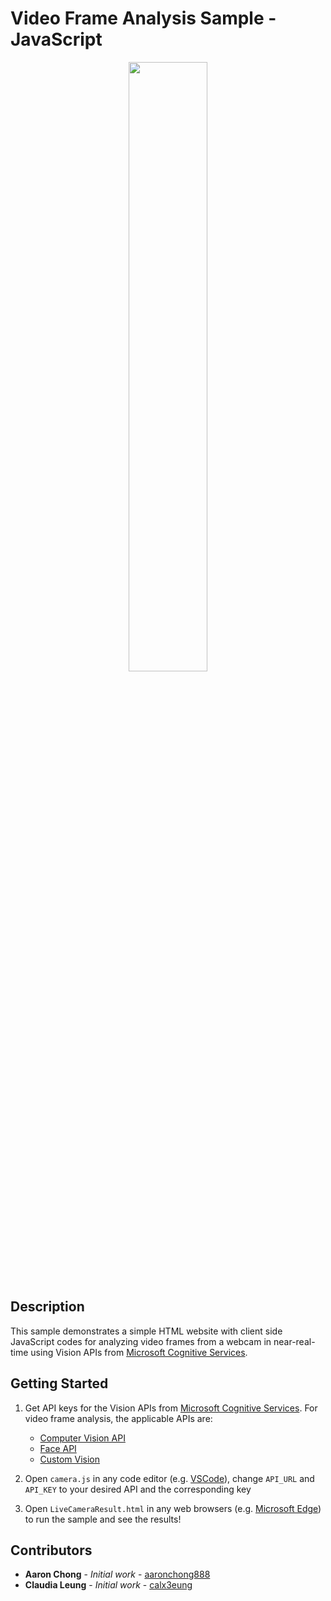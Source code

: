 # Video Frame Analysis Sample - JavaScript

<p align="center"><img alt="" src="https://github.com/aaronchong888/Azure-Vision-VideoFrameAnalysis/blob/master/screenshot.png" width="50%"></p>

## Description

This sample demonstrates a simple HTML website with client side JavaScript codes for analyzing video frames from a webcam in near-real-time using Vision APIs from [Microsoft Cognitive Services][].

[Microsoft Cognitive Services]: https://azure.microsoft.com/en-us/services/cognitive-services/

## Getting Started

1. Get API keys for the Vision APIs from [Microsoft Cognitive Services][]. For video frame analysis, the applicable APIs are:
    - [Computer Vision API][]
    - [Face API][]
    - [Custom Vision][]

2. Open `camera.js` in any code editor (e.g. [VSCode](https://code.visualstudio.com/)), change `API_URL` and `API_KEY` to your desired API and the corresponding key

3. Open `LiveCameraResult.html` in any web browsers (e.g. [Microsoft Edge](https://www.microsoft.com/en-us/windows/microsoft-edge)) to run the sample and see the results!

[Microsoft Cognitive Services]: https://azure.microsoft.com/en-us/services/cognitive-services/directory/vision/
[Computer Vision API]: https://azure.microsoft.com/en-us/try/cognitive-services/?api=computer-vision
[Face API]: https://azure.microsoft.com/en-us/try/cognitive-services/?api=face-api
[Custom Vision]: https://www.customvision.ai/

## Contributors

* **Aaron Chong** - *Initial work* - [aaronchong888](https://github.com/aaronchong888)
* **Claudia Leung** - *Initial work* - [calx3eung](https://github.com/calx3eung)